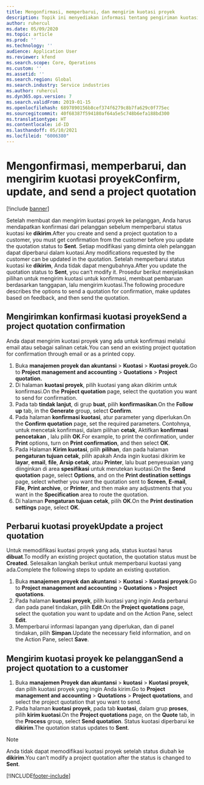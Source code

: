 ```yaml
---
title: Mengonfirmasi, memperbarui, dan mengirim kuotasi proyek
description: Topik ini menyediakan informasi tentang pengiriman kuotasi ke pelanggan untuk konfirmasi, memodifikasi berdasarkan umpan balik, dan kemudian mengirim ulang kuotasi.
author: ruhercul
ms.date: 05/09/2020
ms.topic: article
ms.prod: ''
ms.technology: ''
audience: Application User
ms.reviewer: kfend
ms.search.scope: Core, Operations
ms.custom: ''
ms.assetid: ''
ms.search.region: Global
ms.search.industry: Service industries
ms.author: ruhercul
ms.dyn365.ops.version: 7
ms.search.validFrom: 2019-01-15
ms.openlocfilehash: 6897890156b8cef374f6279c8b7fa629c0f775ec
ms.sourcegitcommit: 40f68387f594180af64a5e5c748b6efa188bd300
ms.translationtype: HT
ms.contentlocale: id-ID
ms.lasthandoff: 05/10/2021
ms.locfileid: "6006380"
---
```

# <a name="confirm-update-and-send-a-project-quotation"></a><span data-ttu-id="22ef6-103">Mengonfirmasi, memperbarui, dan mengirim kuotasi proyek</span><span class="sxs-lookup"><span data-stu-id="22ef6-103">Confirm, update, and send a project quotation</span></span>

[!include [banner](../includes/banner.md)]

<span data-ttu-id="22ef6-104">Setelah membuat dan mengirim kuotasi proyek ke pelanggan, Anda harus mendapatkan konfirmasi dari pelanggan sebelum memperbarui status kuotasi ke **dikirim**.</span><span class="sxs-lookup"><span data-stu-id="22ef6-104">After you create and send a project quotation to a customer, you must get confirmation from the customer before you update the quotation status to **Sent**.</span></span> <span data-ttu-id="22ef6-105">Setiap modifikasi yang diminta oleh pelanggan dapat diperbarui dalam kuotasi.</span><span class="sxs-lookup"><span data-stu-id="22ef6-105">Any modifications requested by the customer can be updated in the quotation.</span></span> <span data-ttu-id="22ef6-106">Setelah memperbarui status kuotasi ke **dikirim**, Anda tidak dapat mengubahnya.</span><span class="sxs-lookup"><span data-stu-id="22ef6-106">After you update the quotation status to **Sent**, you can’t modify it.</span></span> <span data-ttu-id="22ef6-107">Prosedur berikut menjelaskan pilihan untuk mengirim kuotasi untuk konfirmasi, membuat pembaruan berdasarkan tanggapan, lalu mengirim kuotasi.</span><span class="sxs-lookup"><span data-stu-id="22ef6-107">The following procedure describes the options to send a quotation for confirmation, make updates based on feedback, and then send the quotation.</span></span>

## <a name="send-a-project-quotation-confirmation"></a><span data-ttu-id="22ef6-108">Mengirimkan konfirmasi kuotasi proyek</span><span class="sxs-lookup"><span data-stu-id="22ef6-108">Send a project quotation confirmation</span></span>  

<span data-ttu-id="22ef6-109">Anda dapat mengirim kuotasi proyek yang ada untuk konfirmasi melalui email atau sebagai salinan cetak.</span><span class="sxs-lookup"><span data-stu-id="22ef6-109">You can send an existing project quotation for confirmation through email or as a printed copy.</span></span> 

1. <span data-ttu-id="22ef6-110">Buka **manajemen proyek dan akuntansi** > **Kuotasi** > **Kuotasi proyek.**</span><span class="sxs-lookup"><span data-stu-id="22ef6-110">Go to **Project management and accounting** > **Quotations** > **Project quotation.**</span></span> 
2. <span data-ttu-id="22ef6-111">Di halaman **kuotasi proyek**, pilih kuotasi yang akan dikirim untuk konfirmasi.</span><span class="sxs-lookup"><span data-stu-id="22ef6-111">On the **Project quotation** page, select the quotation you want to send for confirmation.</span></span> 
3. <span data-ttu-id="22ef6-112">Pada tab **tindak lanjut**, di grup **buat**, pilih **konfirmasikan**.</span><span class="sxs-lookup"><span data-stu-id="22ef6-112">On the **Follow up** tab, in the **Generate** group, select **Confirm**.</span></span> 
4. <span data-ttu-id="22ef6-113">Pada halaman **konfirmasi kuotasi**, atur parameter yang diperlukan.</span><span class="sxs-lookup"><span data-stu-id="22ef6-113">On the **Confirm quotation** page, set the required parameters.</span></span> <span data-ttu-id="22ef6-114">Contohnya, untuk mencetak konfirmasi, dalam pilihan **cetak**, Aktifkan **konfirmasi pencetakan** , lalu pilih **OK**.</span><span class="sxs-lookup"><span data-stu-id="22ef6-114">For example, to print the confirmation, under **Print** options, turn on **Print confirmation**, and then select **OK**.</span></span>
5. <span data-ttu-id="22ef6-115">Pada Halaman **Kirim kuotasi**, pilih **pilihan**, dan pada halaman **pengaturan tujuan cetak**, pilih apakah Anda ingin kuotasi dikirim ke **layar**, **email**, **file**, **Arsip cetak**, atau **Printer**, lalu buat penyesuaian yang diinginkan di area **spesifikasi** untuk merutekan kuotasi.</span><span class="sxs-lookup"><span data-stu-id="22ef6-115">On the **Send quotation** page, select **Options**, and on the **Print destination settings** page, select whether you want the quotation sent to **Screen**, **E-mail**, **File**, **Print archive**, or **Printer**, and then make any adjustments that you want in the **Specification** area to route the quotation.</span></span>
6. <span data-ttu-id="22ef6-116">Di halaman **Pengaturan tujuan cetak**, pilih **OK**.</span><span class="sxs-lookup"><span data-stu-id="22ef6-116">On the **Print destination settings** page, select **OK**.</span></span>  

## <a name="update-a-project-quotation"></a><span data-ttu-id="22ef6-117">Perbarui kuotasi proyek</span><span class="sxs-lookup"><span data-stu-id="22ef6-117">Update a project quotation</span></span>

<span data-ttu-id="22ef6-118">Untuk memodifikasi kuotasi proyek yang ada, status kuotasi harus **dibuat**.</span><span class="sxs-lookup"><span data-stu-id="22ef6-118">To modify an existing project quotation, the quotation status must be **Created**.</span></span> <span data-ttu-id="22ef6-119">Selesaikan langkah berikut untuk memperbarui kuotasi yang ada.</span><span class="sxs-lookup"><span data-stu-id="22ef6-119">Complete the following steps to update an existing quotation.</span></span> 

1. <span data-ttu-id="22ef6-120">Buka **manajemen proyek dan akuntansi** > **Kuotasi** > **Kuotasi proyek**.</span><span class="sxs-lookup"><span data-stu-id="22ef6-120">Go to **Project management and accounting** > **Quotations** > **Project quotations**.</span></span>
2. <span data-ttu-id="22ef6-121">Pada halaman **kuotasi proyek**, pilih kuotasi yang ingin Anda perbarui dan pada panel tindakan, pilih **Edit**.</span><span class="sxs-lookup"><span data-stu-id="22ef6-121">On the **Project quotations** page, select the quotation you want to update and on the Action Pane, select **Edit**.</span></span>
3. <span data-ttu-id="22ef6-122">Memperbarui informasi lapangan yang diperlukan, dan di panel tindakan, pilih **Simpan**.</span><span class="sxs-lookup"><span data-stu-id="22ef6-122">Update the necessary field information, and on the Action Pane, select **Save**.</span></span>  

## <a name="send-a-project-quotation-to-a-customer"></a><span data-ttu-id="22ef6-123">Mengirim kuotasi proyek ke pelanggan</span><span class="sxs-lookup"><span data-stu-id="22ef6-123">Send a project quotation to a customer</span></span> 

1. <span data-ttu-id="22ef6-124">Buka **manajemen Proyek dan akuntansi** > **kuotasi** > **Kuotasi proyek**, dan pilih kuotasi proyek yang ingin Anda kirim.</span><span class="sxs-lookup"><span data-stu-id="22ef6-124">Go to **Project management and accounting** > **Quotations** > **Project quotations**, and select the project quotation that you want to send.</span></span>
2. <span data-ttu-id="22ef6-125">Pada halaman **kuotasi proyek**, pada tab **kuotasi**, dalam grup **proses**, pilih **kirim kuotasi**.</span><span class="sxs-lookup"><span data-stu-id="22ef6-125">On the **Project quotations** page, on the **Quote** tab, in the **Process** group, select **Send quotation**.</span></span> <span data-ttu-id="22ef6-126">Status kuotasi diperbarui ke **dikirim**.</span><span class="sxs-lookup"><span data-stu-id="22ef6-126">The quotation status updates to **Sent**.</span></span>

> [!NOTE]
> <span data-ttu-id="22ef6-127">Anda tidak dapat memodifikasi kuotasi proyek setelah status diubah ke **dikirim**.</span><span class="sxs-lookup"><span data-stu-id="22ef6-127">You can’t modify a project quotation after the status is changed to **Sent**.</span></span>


[!INCLUDE[footer-include](../includes/footer-banner.md)]